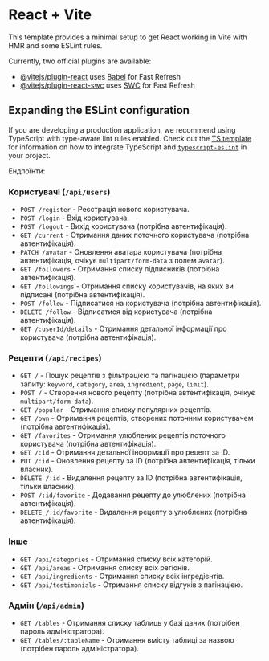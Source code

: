 # React + Vite

This template provides a minimal setup to get React working in Vite with HMR and some ESLint rules.

Currently, two official plugins are available:

- [@vitejs/plugin-react](https://github.com/vitejs/vite-plugin-react/blob/main/packages/plugin-react) uses [Babel](https://babeljs.io/) for Fast Refresh
- [@vitejs/plugin-react-swc](https://github.com/vitejs/vite-plugin-react/blob/main/packages/plugin-react-swc) uses [SWC](https://swc.rs/) for Fast Refresh

## Expanding the ESLint configuration

If you are developing a production application, we recommend using TypeScript with type-aware lint rules enabled. Check out the [TS template](https://github.com/vitejs/vite/tree/main/packages/create-vite/template-react-ts) for information on how to integrate TypeScript and [`typescript-eslint`](https://typescript-eslint.io) in your project.




Ендпоїнти:

### Користувачі (`/api/users`)
- `POST /register` - Реєстрація нового користувача.
- `POST /login` - Вхід користувача.
- `POST /logout` - Вихід користувача (потрібна автентифікація).
- `GET /current` - Отримання даних поточного користувача (потрібна автентифікація).
- `PATCH /avatar` - Оновлення аватара користувача (потрібна автентифікація, очікує `multipart/form-data` з полем `avatar`).
- `GET /followers` - Отримання списку підписників (потрібна автентифікація).
- `GET /followings` - Отримання списку користувачів, на яких ви підписані (потрібна автентифікація).
- `POST /follow` - Підписатися на користувача (потрібна автентифікація).
- `DELETE /follow` - Відписатися від користувача (потрібна автентифікація).
- `GET /:userId/details` - Отримання детальної інформації про користувача (потрібна автентифікація).

### Рецепти (`/api/recipes`)
- `GET /` - Пошук рецептів з фільтрацією та пагінацією (параметри запиту: `keyword`, `category`, `area`, `ingredient`, `page`, `limit`).
- `POST /` - Створення нового рецепту (потрібна автентифікація, очікує `multipart/form-data`).
- `GET /popular` - Отримання списку популярних рецептів.
- `GET /own` - Отримання рецептів, створених поточним користувачем (потрібна автентифікація).
- `GET /favorites` - Отримання улюблених рецептів поточного користувача (потрібна автентифікація).
- `GET /:id` - Отримання детальної інформації про рецепт за ID.
- `PUT /:id` - Оновлення рецепту за ID (потрібна автентифікація, тільки власник).
- `DELETE /:id` - Видалення рецепту за ID (потрібна автентифікація, тільки власник).
- `POST /:id/favorite` - Додавання рецепту до улюблених (потрібна автентифікація).
- `DELETE /:id/favorite` - Видалення рецепту з улюблених (потрібна автентифікація).

### Інше
- `GET /api/categories` - Отримання списку всіх категорій.
- `GET /api/areas` - Отримання списку всіх регіонів.
- `GET /api/ingredients` - Отримання списку всіх інгредієнтів.
- `GET /api/testimonials` - Отримання списку відгуків з пагінацією.

### Адмін (`/api/admin`)
- `GET /tables` - Отримання списку таблиць у базі даних (потрібен пароль адміністратора).
- `GET /tables/:tableName` - Отримання вмісту таблиці за назвою (потрібен пароль адміністратора).
